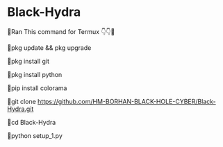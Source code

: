 # Black-Hydra

🤟Ran This command for Termux 👇👇👿 


🔗pkg update && pkg upgrade


🔗pkg install git


🔗pkg install python


🔗pip install colorama


🔗git clone https://github.com/HM-BORHAN-BLACK-HOLE-CYBER/Black-Hydra.git


🔗cd Black-Hydra


🔗python setup_1.py
